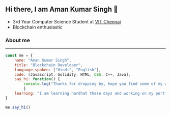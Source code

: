## Hi there, I am Aman Kumar Singh 👋
- 3rd Year Computer Science Student at [VIT Chennai](https://chennai.vit.ac.in/)
- Blockchain enthusiastic

### About me
---
```js
const me = {
	name: "Aman Kumar Singh",
	title: "Blockchain Developer",
	langauge_spoken: ["Hindi", "English"],
	code: [Javascript, Solidity, HTML, CSS, C++, Java],
	say_hi: function() {
		console.log("Thanks for dropping by, hope you find some of my work interesting.")
		}
	learning: "I am learning hardhat these days and working on my portfolio website."
}

me.say_hi()
```
<!--
**iamansingh0/iamansingh0** is a ✨ _special_ ✨ repository because its `README.md` (this file) appears on your GitHub profile.

Here are some ideas to get you started:

- 🔭 I’m currently working on ...
- 🌱 I’m currently learning ...
- 👯 I’m looking to collaborate on ...
- 🤔 I’m looking for help with ...
- 💬 Ask me about ...
- 📫 How to reach me: ...
- 😄 Pronouns: ...
- ⚡ Fun fact: ...
-->
